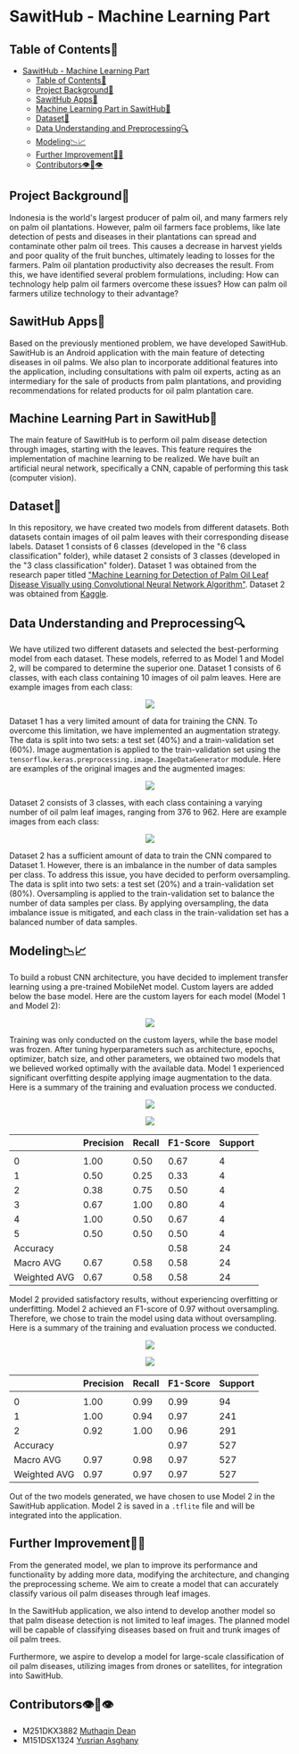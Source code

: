 # SawitHub - Machine Learning Part

## Table of Contents📃
- [SawitHub - Machine Learning Part](#sawithub---machine-learning-part)
  - [Table of Contents📃](#table-of-contents)
  - [Project Background🤔](#project-background)
  - [SawitHub Apps📱](#sawithub-apps)
  - [Machine Learning Part in SawitHub🤖](#machine-learning-part-in-sawithub)
  - [Dataset🌴](#dataset)
  - [Data Understanding and Preprocessing🔍](#data-understanding-and-preprocessing)
  - [Modeling📉📈](#modeling)
  - [Further Improvement✍🏽](#further-improvement)
  - [Contributors👁️👄👁️](#contributors️️)


## Project Background🤔
Indonesia is the world's largest producer of palm oil, and many farmers rely on palm oil plantations. However, palm oil farmers face problems, like late detection of pests and diseases in their plantations  can spread and contaminate other palm oil trees. This causes a decrease in harvest yields and poor quality of the fruit bunches, ultimately leading to losses for the farmers. Palm oil plantation productivity also decreases the result.
From this, we have identified several problem formulations, including:
How can technology help palm oil farmers overcome these issues?
How can palm oil farmers utilize technology to their advantage?

## SawitHub Apps📱

Based on the previously mentioned problem, we have developed SawitHub. SawitHub is an Android application with the main feature of detecting diseases in oil palms. We also plan to incorporate additional features into the application, including consultations with palm oil experts, acting as an intermediary for the sale of products from palm plantations, and providing recommendations for related products for oil palm plantation care.


## Machine Learning Part in SawitHub🤖
The main feature of SawitHub is to perform oil palm disease detection through images, starting with the leaves. This feature requires the implementation of machine learning to be realized. We have built an artificial neural network, specifically a CNN, capable of performing this task (computer vision).

## Dataset🌴

In this repository, we have created two models from different datasets. Both datasets contain images of oil palm leaves with their corresponding disease labels. Dataset 1 consists of 6 classes (developed in the "6 class classification" folder), while dataset 2 consists of 3 classes (developed in the "3 class classification" folder).
Dataset 1 was obtained from the research paper titled ["Machine Learning for Detection of Palm Oil Leaf Disease Visually using Convolutional Neural Network Algorithm"](https://ojs.uma.ac.id/index.php/jite/article/view/4185). Dataset 2 was obtained from [Kaggle](https://www.kaggle.com/datasets/hadjerhamaidi/date-palm-data).


## Data Understanding and Preprocessing🔍
We have utilized two different datasets and selected the best-performing model from each dataset. These models, referred to as Model 1 and Model 2, will be compared to determine the superior one. Dataset 1 consists of 6 classes, with each class containing 10 images of oil palm leaves. Here are example images from each class:

<p align="center">
    <img src="assets/img/data1.png"> 
</p>

Dataset 1 has a very limited amount of data for training the CNN. To overcome this limitation, we have implemented an augmentation strategy. The data is split into two sets: a test set (40%) and a train-validation set (60%). Image augmentation is applied to the train-validation set using the `tensorflow.keras.preprocessing.image.ImageDataGenerator` module. Here are examples of the original images and the augmented images:
<p align="center">
    <img src="assets/img/aug.png"> 
</p>
Dataset 2 consists of 3 classes, with each class containing a varying number of oil palm leaf images, ranging from 376 to 962. Here are example images from each class:
<p align="center">
    <img src="assets/img/data2.png"> 
</p>
Dataset 2 has a sufficient amount of data to train the CNN compared to Dataset 1. However, there is an imbalance in the number of data samples per class. To address this issue, you have decided to perform oversampling. The data is split into two sets: a test set (20%) and a train-validation set (80%). Oversampling is applied to the train-validation set to balance the number of data samples per class. By applying oversampling, the data imbalance issue is mitigated, and each class in the train-validation set has a balanced number of data samples.

## Modeling📉📈
To build a robust CNN architecture, you have decided to implement transfer learning using a pre-trained MobileNet model. Custom layers are added below the base model. Here are the custom layers for each model (Model 1 and Model 2):
<p align="center">
    <img src="assets/img/layers.png"> 
</p>

Training was only conducted on the custom layers, while the base model was frozen. After tuning hyperparameters such as architecture, epochs, optimizer, batch size, and other parameters, we obtained two models that we believed worked optimally with the available data.
Model 1 experienced significant overfitting despite applying image augmentation to the data. Here is a summary of the training and evaluation process we conducted.

<p align="center">
    <img src="assets/img/history1.png"> 
</p>
<p align="center">
    <img src="assets/img/matrix1.png"> 
</p>

|  |Precision  | Recall| F1-Score| Support| 
--- | --- | ---| ---| ---|
| | | | | | |
|0 |1.00|0.50|0.67|4|
|1 |0.50|0.25|0.33|4|
|2 |0.38|0.75|0.50|4|
|3 |0.67|1.00|0.80|4|
|4 |1.00|0.50|0.67|4|
|5 |0.50|0.50|0.50|4|
|Accuracy | | |0.58|24|
|Macro AVG |0.67|0.58|0.58|24|
|Weighted AVG |0.67|0.58|0.58|24|


Model 2 provided satisfactory results, without experiencing overfitting or underfitting. Model 2 achieved an F1-score of 0.97 without oversampling. Therefore, we chose to train the model using data without oversampling. Here is a summary of the training and evaluation process we conducted.


<p align="center">
    <img src="assets/img/history2.png"> 
</p>
<p align="center">
    <img src="assets/img/matrix2.png"> 
</p>

|  |Precision  | Recall| F1-Score| Support| 
--- | --- | ---| ---| ---|
| | | | | | |
|0 |1.00|0.99|0.99|94|
|1 |1.00|0.94|0.97|241|
|2 |0.92|1.00|0.96|291|
|Accuracy | | |0.97|527|
|Macro AVG |0.97|0.98|0.97|527|
|Weighted AVG |0.97|0.97|0.97|527|

Out of the two models generated, we have chosen to use Model 2 in the SawitHub application. Model 2 is saved in a `.tflite` file and will be integrated into the application.


## Further Improvement✍🏽

From the generated model, we plan to improve its performance and functionality by adding more data, modifying the architecture, and changing the preprocessing scheme. We aim to create a model that can accurately classify various oil palm diseases through leaf images.

In the SawitHub application, we also intend to develop another model so that palm disease detection is not limited to leaf images. The planned model will be capable of classifying diseases based on fruit and trunk images of oil palm trees.

Furthermore, we aspire to develop a model for large-scale classification of oil palm diseases, utilizing images from drones or satellites, for integration into SawitHub.

## Contributors👁️👄👁️

- M251DKX3882 [Muthaqin Dean](https://github.com/qiqin "Muthaqin Dean") 
- M151DSX1324  [Yusrian Asghany](https://github.com/yusrianasghany "Yusrian Asghany")
